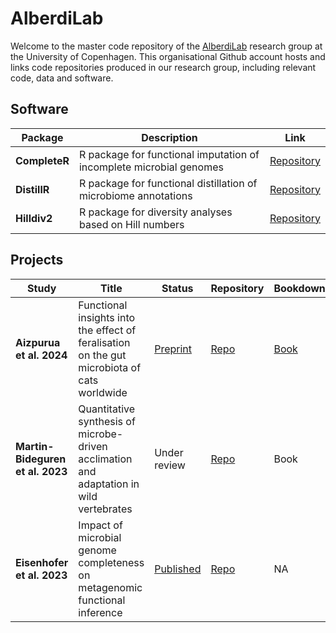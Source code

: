 # AlberdiLab

Welcome to the master code repository of the [AlberdiLab](https://www.alberdilab.dk) research group at the University of Copenhagen. This organisational Github account hosts and links code repositories produced in our research group, including relevant code, data and software.

## Software

| Package | Description | Link  |
|---|---|---|
| **CompleteR** | R package for functional imputation of incomplete microbial genomes | [Repository](https://github.com/anttonalberdi/completer) |
| **DistillR** | R package for functional distillation of microbiome annotations  | [Repository](https://github.com/anttonalberdi/distillR)  |
| **Hilldiv2** | R package for diversity analyses based on Hill numbers | [Repository](https://github.com/anttonalberdi/hilldiv2) |

## Projects

| Study | Title | Status | Repository | Bookdown |
|---|---|---|---|---|
| **Aizpurua et al. 2024** | Functional insights into the effect of feralisation on the gut microbiota of cats worldwide | [Preprint](https://www.biorxiv.org/content/10.1101/2024.09.04.611329v2) | [Repo](https://github.com/alberdilab/microbiota_adaptation_review) | [Book](https://alberdilab.github.io/domestic_feral_cat_metagenomics/) |
| **Martin-Bideguren et al. 2023** | Quantitative synthesis of microbe-driven acclimation and adaptation in wild vertebrates | Under review | [Repo](https://github.com/alberdilab/microbiota_adaptation_review) | Book |
| **Eisenhofer et al. 2023** | Impact of microbial genome completeness on metagenomic functional inference | [Published](https://www.nature.com/articles/s43705-023-00221-z) | [Repo](https://github.com/anttonalberdi/completeness_function_bias)  | NA |
